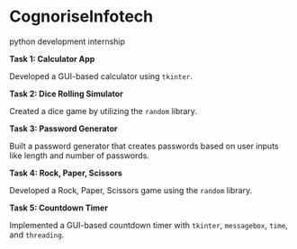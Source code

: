 # CognoriseInfotech
python development internship


**Task 1: Calculator App**  

Developed a GUI-based calculator using `tkinter`.



**Task 2: Dice Rolling Simulator**  

Created a dice game by utilizing the `random` library.



**Task 3: Password Generator**  

Built a password generator that creates passwords based on user inputs like length and number of passwords.



**Task 4: Rock, Paper, Scissors**  

Developed a Rock, Paper, Scissors game using the `random` library.



**Task 5: Countdown Timer**  

Implemented a GUI-based countdown timer with `tkinter`, `messagebox`, `time`, and `threading`.
